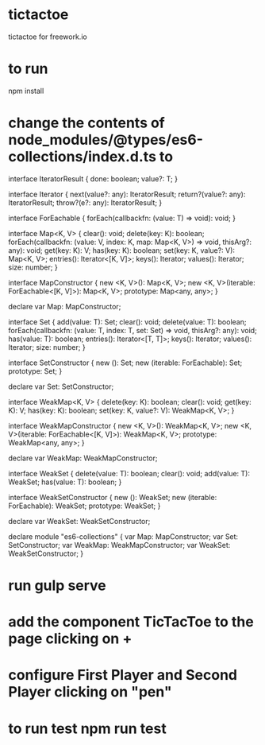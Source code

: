 # tictactoe
tictactoe for freework.io

# to run 
npm install 

# change the contents of node_modules/@types/es6-collections/index.d.ts to

interface IteratorResult<T> {
    done: boolean;
    value?: T;
}

interface Iterator<T> {
    next(value?: any): IteratorResult<T>;
    return?(value?: any): IteratorResult<T>;
    throw?(e?: any): IteratorResult<T>;
}

interface ForEachable<T> {
    forEach(callbackfn: (value: T) => void): void;
}

interface Map<K, V> {
    clear(): void;
    delete(key: K): boolean;
    forEach(callbackfn: (value: V, index: K, map: Map<K, V>) => void, thisArg?: any): void;
    get(key: K): V;
    has(key: K): boolean;
    set(key: K, value?: V): Map<K, V>;
    entries(): Iterator<[K, V]>;
    keys(): Iterator<K>;
    values(): Iterator<V>;
    size: number;
}

interface MapConstructor {
    new <K, V>(): Map<K, V>;
    new <K, V>(iterable: ForEachable<[K, V]>): Map<K, V>;
    prototype: Map<any, any>;
}

declare var Map: MapConstructor;

interface Set<T> {
    add(value: T): Set<T>;
    clear(): void;
    delete(value: T): boolean;
    forEach(callbackfn: (value: T, index: T, set: Set<T>) => void, thisArg?: any): void;
    has(value: T): boolean;
    entries(): Iterator<[T, T]>;
    keys(): Iterator<T>;
    values(): Iterator<T>;
    size: number;
}

interface SetConstructor {
    new <T>(): Set<T>;
    new <T>(iterable: ForEachable<T>): Set<T>;
    prototype: Set<any>;
}

declare var Set: SetConstructor;

interface WeakMap<K, V> {
    delete(key: K): boolean;
	clear(): void;
    get(key: K): V;
    has(key: K): boolean;
    set(key: K, value?: V): WeakMap<K, V>;
}

interface WeakMapConstructor {
    new <K, V>(): WeakMap<K, V>;
    new <K, V>(iterable: ForEachable<[K, V]>): WeakMap<K, V>;
    prototype: WeakMap<any, any>;
}

declare var WeakMap: WeakMapConstructor;

interface WeakSet<T> {
    delete(value: T): boolean;
	clear(): void;
    add(value: T): WeakSet<T>;
    has(value: T): boolean;
}

interface WeakSetConstructor {
    new <T>(): WeakSet<T>;
    new <T>(iterable: ForEachable<T>): WeakSet<T>;
    prototype: WeakSet<any>;
}

declare var WeakSet: WeakSetConstructor;

declare module "es6-collections" {
    var Map: MapConstructor;
    var Set: SetConstructor;
    var WeakMap: WeakMapConstructor;
    var WeakSet: WeakSetConstructor;
}


# run gulp serve

# add the component TicTacToe to the page clicking on + 

# configure First Player and Second Player clicking on "pen"

# to run test npm run test